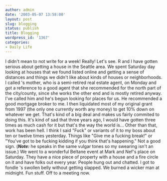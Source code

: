 ```yaml
---
author: admin
date: '2003-05-07 13:58:00'
layout: post
slug: blogging
status: publish
title: Blogging
wordpress_id: '1367'
categories:
- Daily Life
---
```


I didn't mean to not write for a week! Really! Let's see. R and I have
gotten serious about getting a house in the Seattle area. We spent
Saturday day looking at houses that we found listed online and getting a
sense of distances and things we didn't like about kinds of houses or
neighborhoods. I called 's mother, who is a semi-retired real estate
agent, on Monday and got a reference to a good agent that she
recommended for the north part of the city/county, since she works the
other end and is mostly retired anyway. I've called him and he's begun
looking for places for us. He recommended a good mortgage broker to me.
I then liquidated most of my original grant from 1997 (the only one
currently worth any money) to get 10% down on whatever we get. That's
kind of a big deal and makes us fairly commited to doing this. It's kind
of sad that three years ago, I would have gotten three times as much
cash for it but that's the way the world is... Other than that, work has
been hell. I think I said "Fuck" or variants of it to my boss about ten
or twelve times yesterday. Things like "Give me a fucking break!" or
"You've got to be fucking kidding if you think that's happening." Not a
good sign. (***Note:*** he speaks in the same vulgar tones so my
swearing isn't an issue.) We went to a wonderful Beltane event at Mark
and Nef's place on Saturday. They have a nice piece of property with a
house and a fire circle on it and have folks out every year. People hung
out and chatted. I got to fondle 's swollen belly without getting
slapped. We burned a wicker man at midnight. Fun stuff. Off to a meeting
now.
